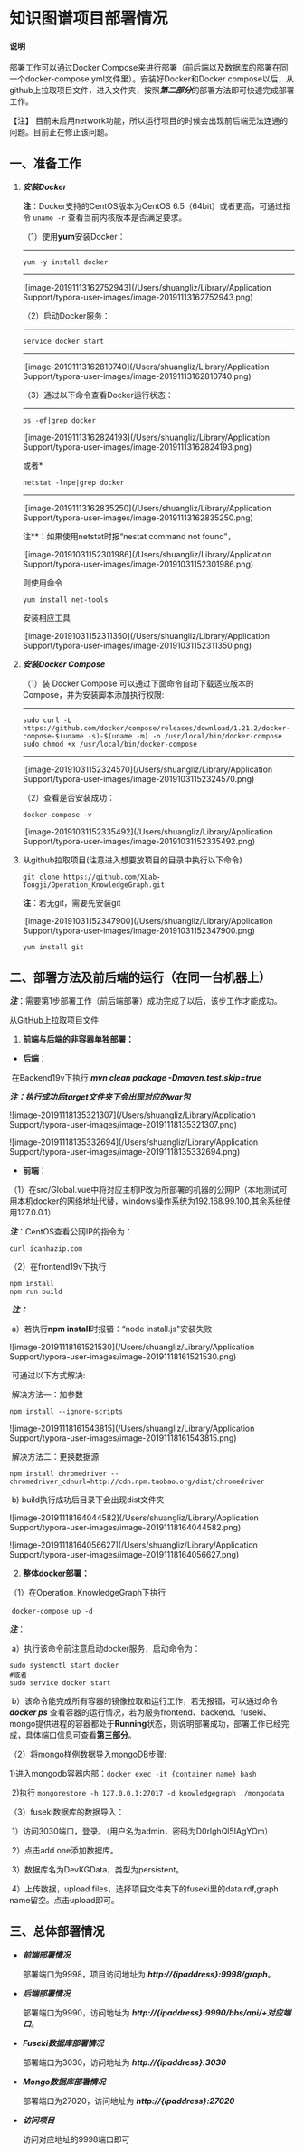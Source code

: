# 知识图谱项目部署情况

#### 说明

部署工作可以通过Docker Compose来进行部署（前后端以及数据库的部署在同一个docker-compose.yml文件里）。安装好Docker和Docker compose以后，从github上拉取项目文件，进入文件夹，按照***第二部分***的部署方法即可快速完成部署工作。

【注】 目前未启用network功能，所以运行项目的时候会出现前后端无法连通的问题。目前正在修正该问题。

## 一、准备工作

1. ***安装Docker***

   **注**：Docker支持的CentOS版本为CentOS 6.5（64bit）或者更高，可通过指令 `uname -r` 查看当前内核版本是否满足要求。

   （1）使用**yum**安装Docker：

   ---

   `yum -y install docker`

   ---

   ![image-20191113162752943](/Users/shuangliz/Library/Application Support/typora-user-images/image-20191113162752943.png)

   （2）启动Docker服务：

   ---

   `service docker start`

   ---

   ![image-20191113162810740](/Users/shuangliz/Library/Application Support/typora-user-images/image-20191113162810740.png)

   （3）通过以下命令查看Docker运行状态：

   ---

   `ps -ef|grep docker`

   ![image-20191113162824193](/Users/shuangliz/Library/Application Support/typora-user-images/image-20191113162824193.png)

   或者*

   `netstat -lnpe|grep docker`

   ---

   ![image-20191113162835250](/Users/shuangliz/Library/Application Support/typora-user-images/image-20191113162835250.png)

   注**：如果使用netstat时报“nestat command not found”，

   ![image-20191031152301986](/Users/shuangliz/Library/Application Support/typora-user-images/image-20191031152301986.png)

   则使用命令

   ```
   yum install net-tools
   ```

   安装相应工具

   ![image-20191031152311350](/Users/shuangliz/Library/Application Support/typora-user-images/image-20191031152311350.png)

2. ***安装Docker Compose***

   （1）装 Docker Compose 可以通过下面命令自动下载适应版本的 Compose，并为安装脚本添加执行权限:

   ---
   
   ```
   sudo curl -L https://github.com/docker/compose/releases/download/1.21.2/docker-compose-$(uname -s)-$(uname -m) -o /usr/local/bin/docker-compose
   sudo chmod +x /usr/local/bin/docker-compose
   ```
   
   ---
   
   ![image-20191031152324570](/Users/shuangliz/Library/Application Support/typora-user-images/image-20191031152324570.png)
   
   （2）查看是否安装成功：
   
   `docker-compose -v`
   
   ![image-20191031152335492](/Users/shuangliz/Library/Application Support/typora-user-images/image-20191031152335492.png)
   
3. 从github拉取项目(注意进入想要放项目的目录中执行以下命令)

   `git clone https://github.com/XLab-Tongji/Operation_KnowledgeGraph.git `
   
   **注**：若无git，需要先安装git
   
   ![image-20191031152347900](/Users/shuangliz/Library/Application Support/typora-user-images/image-20191031152347900.png)
   
   ```
   yum install git
   ```
   
   

## 二、部署方法及前后端的运行（在同一台机器上）

***注***：需要第1步部署工作（前后端部署）成功完成了以后，该步工作才能成功。

从[GitHub](https://github.com/XLab-Tongji/Operation_KnowledgeGraph.git)上拉取项目文件

1. **前端与后端的非容器单独部署：**

* **后端**：

​			在Backend19v下执行  ***mvn clean package -Dmaven.test.skip=true***

​			***注：执行成功后target文件夹下会出现对应的war包***

![image-20191118135321307](/Users/shuangliz/Library/Application Support/typora-user-images/image-20191118135321307.png)

![image-20191118135332694](/Users/shuangliz/Library/Application Support/typora-user-images/image-20191118135332694.png)

* **前端**：

​		（1）在src/Global.vue中将对应主机IP改为所部署的机器的公网IP（本地测试可用本机docker的网络地址代替，windows操作系统为192.168.99.100,其余系统使用127.0.0.1）		

***注***：CentOS查看公网IP的指令为：

```
curl icanhazip.com
```

（2）在frontend19v下执行 

```
npm install
npm run build
```

​			***注：***

​		a）若执行**npm install**时报错：“node install.js"安装失败

![image-20191118161521530](/Users/shuangliz/Library/Application Support/typora-user-images/image-20191118161521530.png)

​		可通过以下方式解决:

​		解决方法一：加参数

```
npm install --ignore-scripts
```

![image-20191118161543815](/Users/shuangliz/Library/Application Support/typora-user-images/image-20191118161543815.png)

​		解决方法二：更换数据源

```
npm install chromedriver --chromedriver_cdnurl=http://cdn.npm.taobao.org/dist/chromedriver
```

​		b) build执行成功后目录下会出现dist文件夹

![image-20191118164044582](/Users/shuangliz/Library/Application Support/typora-user-images/image-20191118164044582.png)

![image-20191118164056627](/Users/shuangliz/Library/Application Support/typora-user-images/image-20191118164056627.png)



2. **整体docker部署：**

（1）在Operation_KnowledgeGraph下执行 

​		 `docker-compose up -d`

***注***：

​		a）执行该命令前注意启动docker服务，启动命令为：

```
sudo systemctl start docker
#或者
sudo service docker start
```

​		b）该命令能完成所有容器的镜像拉取和运行工作，若无报错，可以通过命令 ***docker ps*** 查看容器的运行情况，若为服务frontend、backend、fuseki、mongo提供进程的容器都处于**Running**状态，则说明部署成功，部署工作已经完成，具体端口信息可查看**第三部分**。

（2）将mongo样例数据导入mongoDB步骤:

​			1)进入mongodb容器内部：`docker exec -it {container name} bash`

​			2)执行 `mongorestore -h 127.0.0.1:27017 -d knowledgegraph ./mongodata`

（3）fuseki数据库的数据导入：

​			1）访问3030端口，登录。（用户名为admin，密码为D0rlghQl5IAgYOm）

​			2）点击add one添加数据库。

​			3）数据库名为DevKGData，类型为persistent。

​			4）上传数据，upload files，选择项目文件夹下的fuseki里的data.rdf,graph name留空。点击upload即可。

## 三、总体部署情况

- ***前端部署情况***

  部署端口为9998，项目访问地址为 ***http://{ipaddress}:9998/graph***。

* ***后端部署情况***

  部署端口为9990，访问地址为  ***http://{ipaddress}:9990/bbs/api/+对应端口***。

* ***Fuseki数据库部署情况***

  部署端口为3030，访问地址为  ***http://{ipaddress}:3030***

[帐号]: admin
[密码]: D0rlghQl5IAgYOm

* ***Mongo数据库部署情况***

  部署端口为27020，访问地址为  ***http://{ipaddress}:27020***

[数据库名称]: knowledgegraph

* ***访问项目***

  访问对应地址的9998端口即可

